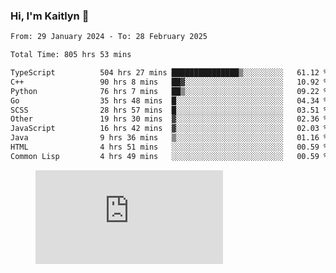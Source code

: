 ### Hi, I'm Kaitlyn 👋
<!--START_SECTION:waka-->

```txt
From: 29 January 2024 - To: 28 February 2025

Total Time: 805 hrs 53 mins

TypeScript          504 hrs 27 mins ███████████████▒░░░░░░░░░   61.12 %
C++                 90 hrs 8 mins   ██▓░░░░░░░░░░░░░░░░░░░░░░   10.92 %
Python              76 hrs 7 mins   ██▒░░░░░░░░░░░░░░░░░░░░░░   09.22 %
Go                  35 hrs 48 mins  █░░░░░░░░░░░░░░░░░░░░░░░░   04.34 %
SCSS                28 hrs 57 mins  █░░░░░░░░░░░░░░░░░░░░░░░░   03.51 %
Other               19 hrs 30 mins  ▓░░░░░░░░░░░░░░░░░░░░░░░░   02.36 %
JavaScript          16 hrs 42 mins  ▓░░░░░░░░░░░░░░░░░░░░░░░░   02.03 %
Java                9 hrs 36 mins   ▒░░░░░░░░░░░░░░░░░░░░░░░░   01.16 %
HTML                4 hrs 51 mins   ░░░░░░░░░░░░░░░░░░░░░░░░░   00.59 %
Common Lisp         4 hrs 49 mins   ░░░░░░░░░░░░░░░░░░░░░░░░░   00.59 %
```

<!--END_SECTION:waka-->

<figure><embed src="https://wakatime.com/share/@018d58bc-3d22-46c9-b2d7-4ed36fb8172d/243b5d9b-77cd-4133-89ff-dcc8f225fa18.svg"></embed></figure>
